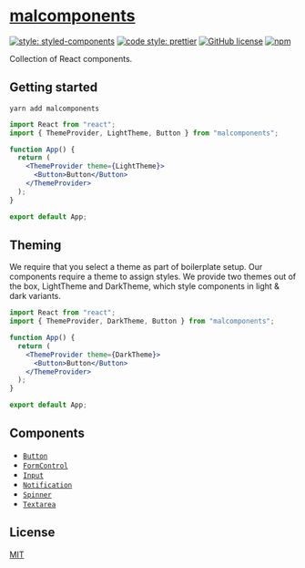 # [malcomponents](http://malcomponents.surge.sh)

[![style: styled-components](https://img.shields.io/badge/style-%F0%9F%92%85%20styled--components-orange.svg?colorB=daa357&colorA=db748e)](https://github.com/styled-components/styled-components)
[![code style: prettier](https://img.shields.io/badge/code_style-prettier-ff69b4.svg)](https://github.com/prettier/prettier)
[![GitHub license](https://img.shields.io/badge/license-MIT-blue.svg)](https://github.com/malcodeman/malcomponents/blob/master/LICENSE)
[![npm](https://img.shields.io/npm/v/malcomponents)](https://www.npmjs.com/package/malcomponents)

Collection of React components.

## Getting started

```
yarn add malcomponents
```

```jsx
import React from "react";
import { ThemeProvider, LightTheme, Button } from "malcomponents";

function App() {
  return (
    <ThemeProvider theme={LightTheme}>
      <Button>Button</Button>
    </ThemeProvider>
  );
}

export default App;
```

## Theming

We require that you select a theme as part of boilerplate setup. Our components require a theme to assign styles.
We provide two themes out of the box, LightTheme and DarkTheme, which style components in light & dark variants.

```jsx
import React from "react";
import { ThemeProvider, DarkTheme, Button } from "malcomponents";

function App() {
  return (
    <ThemeProvider theme={DarkTheme}>
      <Button>Button</Button>
    </ThemeProvider>
  );
}

export default App;
```

## Components

- [`Button`](./docs/Button.md)
- [`FormControl`](./docs/FormControl.md)
- [`Input`](./docs/Input.md)
- [`Notification`](./docs/Notification.md)
- [`Spinner`](./docs/Spinner.md)
- [`Textarea`](./docs/Textarea.md)

## License

[MIT](./LICENSE)
